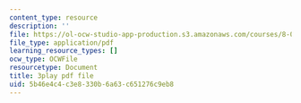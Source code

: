 ```yaml
---
content_type: resource
description: ''
file: https://ol-ocw-studio-app-production.s3.amazonaws.com/courses/8-01sc-classical-mechanics-fall-2016/5b46e4c4c3e8330b6a63c651276c9eb8_oQqskrRWGco.pdf
file_type: application/pdf
learning_resource_types: []
ocw_type: OCWFile
resourcetype: Document
title: 3play pdf file
uid: 5b46e4c4-c3e8-330b-6a63-c651276c9eb8
---
```

